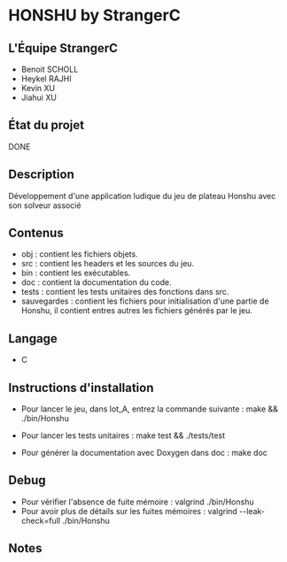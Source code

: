 # HONSHU by StrangerC

## L'Équipe StrangerC
+ Benoit SCHOLL
+ Heykel RAJHI
+ Kevin XU
+ Jiahui XU

## État du projet
DONE 

## Description
Développement d'une application ludique du jeu de plateau Honshu avec son solveur associé

## Contenus

+ obj : contient les fichiers objets.
+ src : contient les headers et les sources du jeu.
+ bin : contient les exécutables.
+ doc : contient la documentation du code.
+ tests : contient les tests unitaires des fonctions dans src.
+ sauvegardes : contient les fichiers pour initialisation d'une partie de Honshu, il contient entres autres les fichiers générés par le jeu.

## Langage
+ C

## Instructions d'installation 

+ Pour lancer le jeu, dans lot_A, entrez la commande suivante : make && ./bin/Honshu
		
+ Pour lancer les tests unitaires : 
		make test && ./tests/test

+ Pour générer la documentation avec Doxygen dans doc : 
		make doc

## Debug
+ Pour vérifier l'absence de fuite mémoire :
		valgrind ./bin/Honshu
+ Pour avoir plus de détails sur les fuites mémoires :
		valgrind --leak-check=full ./bin/Honshu


## Notes







